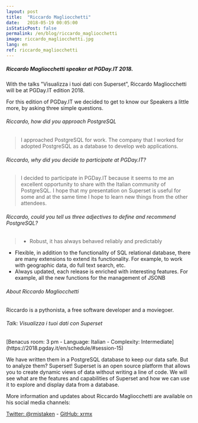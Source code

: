 ```yaml
---
layout: post
title:  "Riccardo Magliocchetti"
date:   2018-05-19 00:05:00
isStaticPost: false
permalink: /en/blog/riccardo_magliocchetti
image: riccardo_magliocchetti.jpg
lang: en
ref: riccardo_magliocchetti
---
```


<h5>Riccardo Magliocchetti speaker at PGDay.IT 2018.</h5>

With the talks "Visualizza i tuoi dati con Superset", Riccardo Magliocchetti will be at PGDay.IT edition 2018.

For this edition of PGDay.IT we decided to get to know our Speakers a little more, by asking three simple questions.

<h6>Riccardo, how did you approach PostgreSQL</h6>

>I approached PostgreSQL for work. The company that I worked for adopted PostgreSQL as a database to develop web applications.

<h6>Riccardo, why did you decide to participate at PGDay.IT?</h6>

>I decided to participate in PGDay.IT because it seems to me an excellent opportunity to share with the Italian community of PostgreSQL. I hope that my presentation on Superset is useful for some and at the same time I hope to learn new things from the other attendees.

<h6>Riccardo, could you tell us three adjectives to define and recommend PostgreSQL?</h6>

>* Robust, it has always behaved reliably and predictably
 * Flexible, in addition to the functionality of SQL relational database, there are many extensions to extend its functionality. For example, to work with geographic data, do full text search, etc.
 * Always updated, each release is enriched with interesting features. For example, all the new functions for the management of JSONB

<h6>About Riccardo Magliocchetti</h6>

Riccardo is a pythonista, a free software developer and a moviegoer.

<h6>Talk: Visualizza i tuoi dati con Superset</h6>
[Benacus room: 3 pm - Language: Italian - Complexity: Intermediate](https://2018.pgday.it/en/schedule/#session-15)

We have written them in a PostgreSQL database to keep our data safe. But to analyze them? Superset! Superset is an open source platform that allows you to create dynamic views of data without writing a line of code. We will see what are the features and capabilities of Superset and how we can use it to explore and display data from a database.

More information and updates about Riccardo Magliocchetti are available on his social media channels:

[Twitter: @rmistaken](https://twitter.com/rmistaken)  -  [GitHub: xrmx](https://github.com/xrmx)
